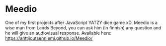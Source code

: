 # Meedio
One of my first projects after JavaScript YATZY dice game xD.
Meedio is a wise man from Lands Beyond, you can ask him (in finnish) any question and he will give an audiovisual response.
Available here: https://anttijoutsenniemi.github.io/Meedio/
